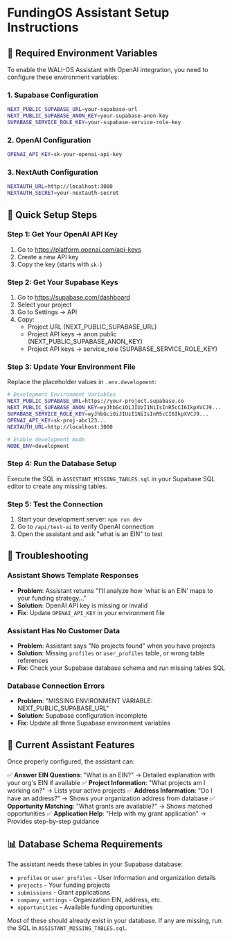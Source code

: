 # FundingOS Assistant Setup Instructions

## 🔑 Required Environment Variables

To enable the WALI-OS Assistant with OpenAI integration, you need to configure these environment variables:

### 1. Supabase Configuration
```bash
NEXT_PUBLIC_SUPABASE_URL=your-supabase-url
NEXT_PUBLIC_SUPABASE_ANON_KEY=your-supabase-anon-key
SUPABASE_SERVICE_ROLE_KEY=your-supabase-service-role-key
```

### 2. OpenAI Configuration
```bash
OPENAI_API_KEY=sk-your-openai-api-key
```

### 3. NextAuth Configuration
```bash
NEXTAUTH_URL=http://localhost:3000
NEXTAUTH_SECRET=your-nextauth-secret
```

## 🚀 Quick Setup Steps

### Step 1: Get Your OpenAI API Key
1. Go to https://platform.openai.com/api-keys
2. Create a new API key
3. Copy the key (starts with `sk-`)

### Step 2: Get Your Supabase Keys
1. Go to https://supabase.com/dashboard
2. Select your project
3. Go to Settings → API
4. Copy:
   - Project URL (NEXT_PUBLIC_SUPABASE_URL)
   - Project API keys → anon public (NEXT_PUBLIC_SUPABASE_ANON_KEY)
   - Project API keys → service_role (SUPABASE_SERVICE_ROLE_KEY)

### Step 3: Update Your Environment File
Replace the placeholder values in `.env.development`:

```bash
# Development Environment Variables
NEXT_PUBLIC_SUPABASE_URL=https://your-project.supabase.co
NEXT_PUBLIC_SUPABASE_ANON_KEY=eyJhbGciOiJIUzI1NiIsInR5cCI6IkpXVCJ9...
SUPABASE_SERVICE_ROLE_KEY=eyJhbGciOiJIUzI1NiIsInR5cCI6IkpXVCJ9...
OPENAI_API_KEY=sk-proj-abc123...
NEXTAUTH_URL=http://localhost:3000

# Enable development mode
NODE_ENV=development
```

### Step 4: Run the Database Setup
Execute the SQL in `ASSISTANT_MISSING_TABLES.sql` in your Supabase SQL editor to create any missing tables.

### Step 5: Test the Connection
1. Start your development server: `npm run dev`
2. Go to `/api/test-ai` to verify OpenAI connection
3. Open the assistant and ask "what is an EIN" to test

## 🔧 Troubleshooting

### Assistant Shows Template Responses
- **Problem**: Assistant returns "I'll analyze how 'what is an EIN' maps to your funding strategy..."
- **Solution**: OpenAI API key is missing or invalid
- **Fix**: Update `OPENAI_API_KEY` in your environment file

### Assistant Has No Customer Data
- **Problem**: Assistant says "No projects found" when you have projects
- **Solution**: Missing `profiles` or `user_profiles` table, or wrong table references
- **Fix**: Check your Supabase database schema and run missing tables SQL

### Database Connection Errors
- **Problem**: "MISSING ENVIRONMENT VARIABLE: NEXT_PUBLIC_SUPABASE_URL"
- **Solution**: Supabase configuration incomplete
- **Fix**: Update all three Supabase environment variables

## 🎯 Current Assistant Features

Once properly configured, the assistant can:

✅ **Answer EIN Questions**: "What is an EIN?" → Detailed explanation with your org's EIN if available
✅ **Project Information**: "What projects am I working on?" → Lists your active projects
✅ **Address Information**: "Do I have an address?" → Shows your organization address from database
✅ **Opportunity Matching**: "What grants are available?" → Shows matched opportunities
✅ **Application Help**: "Help with my grant application" → Provides step-by-step guidance

## 📊 Database Schema Requirements

The assistant needs these tables in your Supabase database:
- `profiles` or `user_profiles` - User information and organization details
- `projects` - Your funding projects
- `submissions` - Grant applications
- `company_settings` - Organization EIN, address, etc.
- `opportunities` - Available funding opportunities

Most of these should already exist in your database. If any are missing, run the SQL in `ASSISTANT_MISSING_TABLES.sql`.